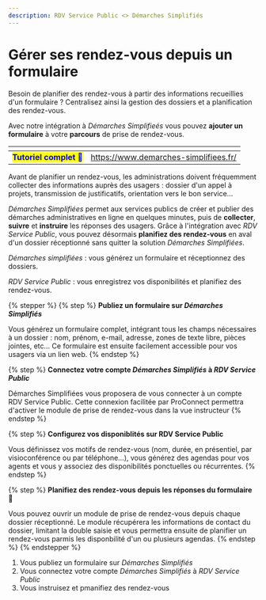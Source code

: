 ```yaml
---
description: RDV Service Public <> Démarches Simplifiés
---
```


# Gérer ses rendez-vous depuis un formulaire

Besoin de planifier des rendez-vous à partir des informations recueillies d'un formulaire ? Centralisez ainsi la gestion des dossiers et a planification des rendez-vous.

Avec notre intégration à _Démarches Simplifieés_ vous pouvez **ajouter un formulaire** à votre **parcours** de prise de rendez-vous.&#x20;

<table data-view="cards"><thead><tr><th align="center"></th><th data-hidden data-card-target data-type="content-ref"></th></tr></thead><tbody><tr><td align="center"><mark style="color:blue;"><strong>Tutoriel complet 👐</strong></mark></td><td><a href="https://www.demarches-simplifiees.fr/">https://www.demarches-simplifiees.fr/</a></td></tr></tbody></table>

Avant de planifier un rendez-vous, les administrations doivent fréquemment collecter des informations auprès des usagers : dossier d'un appel à projets, transmission de justificatifs, orientation vers le bon service...&#x20;

_Démarches Simplifiées_ permet aux services publics de créer et publier des démarches administratives en ligne en quelques minutes, puis de **collecter**, **suivre** et **instruire** les réponses des usagers. Grâce à l'intégration avec _RDV Service Public_, vous pouvez désormais **planifiez des rendez-vous** en aval d'un dossier réceptionné sans quitter la solution _Démarches Simplifiées_.  &#x20;

_Démarches simplifiées_ : vous générez un formulaire et réceptionnez des dossiers.&#x20;

_RDV Service Public_ : vous enregistrez vos disponibilités et planifiez des rendez-vous.&#x20;



{% stepper %}
{% step %}
**Publiez un formulaire sur&#x20;**_**Démarches Simplifiés**_&#x20;

Vous générez un formulaire complet, intégrant tous les champs nécessaires à un dossier : nom, prénom, e-mail, adresse, zones de texte libre, pièces jointes, etc... Ce formulaire est ensuite facilement accessible pour vos usagers via un lien web.
{% endstep %}

{% step %}
**Connectez votre compte&#x20;**_**Démarches Simplifiés**_**&#x20;à&#x20;**_**RDV Service Public**_

Démarches Simplifiées vous proposera de vous connecter à un compte RDV Service Public. Cette connexion facilitée par ProConnect permettra d'activer le module de prise de rendez-vous dans la vue instructeur
{% endstep %}

{% step %}
**Configurez vos disponiblités sur RDV Service Public**

Vous définissez vos motifs de rendez-vous (nom, durée, en présentiel, par visioconférence ou par téléphone…), vous générez des agendas pour vos agents et vous y associez des disponibilités ponctuelles ou récurrentes.
{% endstep %}

{% step %}
**Planifiez des rendez-vous depuis les réponses du formulaire 🎉**

Vous pouvez ouvrir un module de prise de rendez-vous depuis chaque dossier réceptionné. Le module récupérera les informations de contact du dossier, limitant la double saisie et vous permettra ensuite de planifier un rendez-vous parmis les disponbilité d'un ou plusieurs agendas.&#x20;
{% endstep %}
{% endstepper %}





1. Vous publiez un formulaire sur _Démarches Simplifiés_&#x20;
2. Vous connectez votre compte _Démarches Simplifiés_ à _RDV Service Public_
3. Vous instruisez et pmanifiez des rendez-vous










